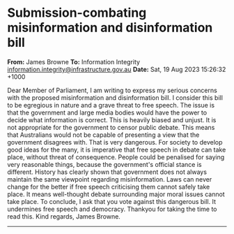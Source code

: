 # Submission-combating misinformation and disinformation bill

**From:** James Browne
**To:** Information Integrity [<information.integrity@infrastructure.gov.au>](mailto:information.integrity@infrastructure.gov.au)
**Date:** Sat, 19 Aug 2023 15:26:32 +1000

Dear Member of Parliament,
I am writing to express my serious concerns with the proposed misinformation and disinformation bill. I consider this
bill to be egregious in nature and a grave threat to free speech. The issue is that the government and large media
bodies would have the power to decide what information is correct. This is heavily biased and unjust. It is not
appropriate for the government to censor public debate. This means that Australians would not be capable of
presenting a view that the government disagrees with. That is very dangerous. For society to develop good ideas for
the many, it is imperative that free speech in debate can take place, without threat of consequence. People could be
penalised for saying very reasonable things, because the government's official stance is different. History has clearly
shown that government does not always maintain the same viewpoint regarding misinformation. Laws can never
change for the better if free speech criticising them cannot safely take place. It means well-thought debate
surrounding major moral issues cannot take place.
To conclude, I ask that you vote against this dangerous bill. It undermines free speech and democracy.
Thankyou for taking the time to read this.
Kind regards,
James Browne.


-----

